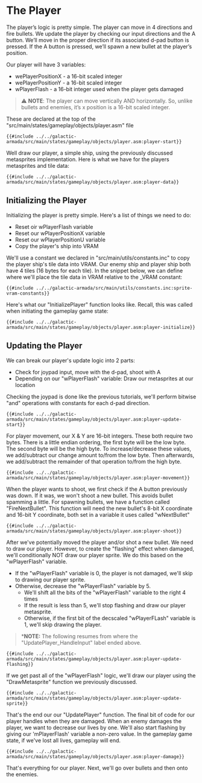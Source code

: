 # The Player

The player’s logic is pretty simple. The player can move in 4 directions and fire bullets. We update the player by checking our input directions and the A button. We’ll move in the proper direction if its associated d-pad button is pressed. If the A button is pressed, we’ll spawn a new bullet at the player’s position.

Our player will have 3 variables:
- wePlayerPositionX - a 16-bit scaled integer
- wePlayerPositionY - a 16-bit scaled integer
- wPlayerFlash - a 16-bit integer used when the player gets damaged

> ⚠️ **NOTE**: The player can move vertically AND horizontally. So, unlike bullets and enemies, it’s x position is a 16-bit scaled integer.

These are declared at the top of the "src/main/states/gameplay/objects/player.asm" file

```rgbasm,linenos,start={{#line_no_of "" ../../galactic-armada/src/main/states/gameplay/objects/player.asm:player-start}}
{{#include ../../galactic-armada/src/main/states/gameplay/objects/player.asm:player-start}}
```

Well draw our player, a simple ship, using the previously discussed metasprites implementation. Here is what we have for the players metasprites and tile data:
```rgbasm,linenos,start={{#line_no_of "" ../../galactic-armada/src/main/states/gameplay/objects/player.asm:player-data}}
{{#include ../../galactic-armada/src/main/states/gameplay/objects/player.asm:player-data}}
```

## Initializing the Player

Initializing the player is pretty simple. Here's a list of things we need to do:
* Reset oir wPlayerFlash variable
* Reset our wPlayerPositionX variable
* Reset our wPlayerPositionU variable
* Copy the player's ship into VRAM

We'll use a constant we declared in "src/main/utils/constants.inc" to copy the player ship's tile data into VRAM. Our enemy ship and player ship both have 4 tiles (16 bytes for each tile). In the snippet below, we can define where we'll place the tile data in VRAM relative to the _VRAM constant:

```rgbasm,linenos,start={{#line_no_of "" ../../galactic-armada/src/main/utils/constants.inc:sprite-vram-constants}}
{{#include ../../galactic-armada/src/main/utils/constants.inc:sprite-vram-constants}}
```

Here's what our "InitializePlayer" function looks like. Recall, this was called when initiating the gameplay game state:

```rgbasm,linenos,start={{#line_no_of "" ../../galactic-armada/src/main/states/gameplay/objects/player.asm:player-initialize}}
{{#include ../../galactic-armada/src/main/states/gameplay/objects/player.asm:player-initialize}}
```

## Updating the Player

We can break our player's update logic into 2 parts:
* Check for joypad input,  move with the d-pad, shoot with A
* Depending on our "wPlayerFlash" variable: Draw our metasprites at our location

Checking the joypad is done like the previous tutorials, we'll perform bitwise "and" operations with constants for each d-pad direction.

```rgbasm,linenos,start={{#line_no_of "" ../../galactic-armada/src/main/states/gameplay/objects/player.asm:player-update-start}}
{{#include ../../galactic-armada/src/main/states/gameplay/objects/player.asm:player-update-start}}
```

For player movement, our X & Y are 16-bit integers. These both require two bytes. There is a little endian ordering, the first byte will be the low byte. The second byte will be the high byte. To increase/decrease these values, we add/subtract our change amount to/from the low byte. Then afterwards, we add/subtract the remainder of that operation to/from the high byte.

```rgbasm,linenos,start={{#line_no_of "" ../../galactic-armada/src/main/states/gameplay/objects/player.asm:player-movement}}
{{#include ../../galactic-armada/src/main/states/gameplay/objects/player.asm:player-movement}}
```

When the player wants to shoot, we first check if the A button previously was down. If it was, we won't shoot a new bullet. This avoids bullet spamming a little. For spawning bullets, we have a function called "FireNextBullet". This function will need the new bullet's 8-bit X coordinate and 16-bit Y coordinate, both set in a variable it uses called "wNextBullet"

```rgbasm,linenos,start={{#line_no_of "" ../../galactic-armada/src/main/states/gameplay/objects/player.asm:player-shoot}}
{{#include ../../galactic-armada/src/main/states/gameplay/objects/player.asm:player-shoot}}
```

After we've potentially moved the player and/or shot a new bullet. We need to draw our player. However, to create the "flashing" effect when damaged, we'll conditionally NOT draw our player sprite. We do this based on the "wPlayerFlash" variable.

- If the "wPlayerFlash" variable is 0, the player is not damaged, we'll skip to drawing our player sprite.
- Otherwise, decrease the "wPlayerFlash" variable by 5.
    - We'll shift all the bits of the "wPlayerFlash" variable to the right 4 times
    - If the result is less than 5, we'll stop flashing and draw our player metasprite.
    - Otherwise, if the first bit of the decscaled "wPlayerFLash" variable is 1, we'll skip drawing the player.

> ***NOTE:** The following resumes from where the "UpdatePlayer_HandleInput" label ended above.

```rgbasm,linenos,start={{#line_no_of "" ../../galactic-armada/src/main/states/gameplay/objects/player.asm:player-update-flashing}}
{{#include ../../galactic-armada/src/main/states/gameplay/objects/player.asm:player-update-flashing}}
```

If we get past all of the "wPlayerFlash" logic, we'll draw our player using the "DrawMetasprite" function we previously discussed.

```rgbasm,linenos,start={{#line_no_of "" ../../galactic-armada/src/main/states/gameplay/objects/player.asm:player-update-sprite}}
{{#include ../../galactic-armada/src/main/states/gameplay/objects/player.asm:player-update-sprite}}
```

That's the end our our "UpdatePlayer" function. The final bit of code for our player handles when they are damaged. When an enemy damages the player, we want to decrease our lives by one. We'll also start flashing  by giving our 'mPlayerFlash' variable a non-zero value. In the gameplay game state, if we've lost all lives, gameplay will end.

```rgbasm,linenos,start={{#line_no_of "" ../../galactic-armada/src/main/states/gameplay/objects/player.asm:player-damage}}
{{#include ../../galactic-armada/src/main/states/gameplay/objects/player.asm:player-damage}}
```

That's everything for our player. Next, we'll go over bullets and then onto the enemies.
